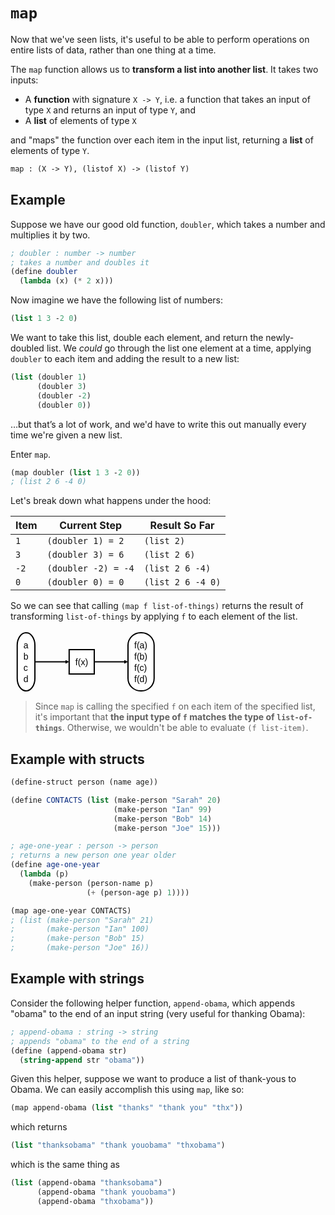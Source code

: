 # `map`

Now that we've seen lists, it's useful to be able to perform operations on entire lists of data, rather than one thing at a time.

The `map` function allows us to **transform a list into another list**. It takes two inputs:

- A **function** with signature `X -> Y`, i.e. a function that takes an input of type `X` and returns an input of type `Y`, and
- A **list** of elements of type `X`

and "maps" the function over each item in the input list, returning a **list** of elements of type `Y`.

```scheme
map : (X -> Y), (listof X) -> (listof Y)
```

## Example

Suppose we have our good old function, `doubler`, which takes a number and multiplies it by two.

```scheme
; doubler : number -> number
; takes a number and doubles it
(define doubler
  (lambda (x) (* 2 x)))
```

Now imagine we have the following list of numbers:

```scheme
(list 1 3 -2 0)
```

We want to take this list, double each element, and return the newly-doubled list. We *could* go through the list one element at a time, applying `doubler` to each item and adding the result to a new list:

```scheme
(list (doubler 1)
      (doubler 3)
      (doubler -2)
      (doubler 0))
```

…but that’s a lot of work, and we'd have to write this out manually every time we're given a new list.

Enter `map`.

```scheme
(map doubler (list 1 3 -2 0))
; (list 2 6 -4 0)
```

Let's break down what happens under the hood:

| Item | Current Step | Result So Far |
|----|---|---|
| `1` | `(doubler 1) = 2` | `(list 2)` |
| `3` | `(doubler 3) = 6` | `(list 2 6)` |
| `-2` | `(doubler -2) = -4` | `(list 2 6 -4)` |
| `0` | `(doubler 0) = 0` | `(list 2 6 -4 0)` |

So we can see that calling `(map f list-of-things)` returns the result of transforming `list-of-things` by applying `f` to each element of the list.

<div class="flow-chart"><svg height="99" version="1.1" width="231.796875" xmlns="http://www.w3.org/2000/svg" xmlns:xlink="http://www.w3.org/1999/xlink" style="overflow: hidden; position: relative; top: -0.625px;"><desc style="-webkit-tap-highlight-color: rgba(0, 0, 0, 0);">Created with RaphaÃ«l 2.1.2</desc><defs style="-webkit-tap-highlight-color: rgba(0, 0, 0, 0);"><path stroke-linecap="round" d="M5,0 0,2.5 5,5z" id="raphael-marker-block" style="-webkit-tap-highlight-color: rgba(0, 0, 0, 0);"></path><marker id="raphael-marker-endblock33-obj110" markerHeight="3" markerWidth="3" orient="auto" refX="1.5" refY="1.5" style="-webkit-tap-highlight-color: rgba(0, 0, 0, 0);"><use xmlns:xlink="http://www.w3.org/1999/xlink" xlink:href="#raphael-marker-block" transform="rotate(180 1.5 1.5) scale(0.6,0.6)" stroke-width="1.6667" fill="black" stroke="none" style="-webkit-tap-highlight-color: rgba(0, 0, 0, 0);"></use></marker><marker id="raphael-marker-endblock33-obj111" markerHeight="3" markerWidth="3" orient="auto" refX="1.5" refY="1.5" style="-webkit-tap-highlight-color: rgba(0, 0, 0, 0);"><use xmlns:xlink="http://www.w3.org/1999/xlink" xlink:href="#raphael-marker-block" transform="rotate(180 1.5 1.5) scale(0.6,0.6)" stroke-width="1.6667" fill="black" stroke="none" style="-webkit-tap-highlight-color: rgba(0, 0, 0, 0);"></use></marker></defs><rect x="0" y="0" width="28.3125" height="93" rx="20" ry="20" fill="#ffffff" stroke="#000000" style="-webkit-tap-highlight-color: rgba(0, 0, 0, 0);" stroke-width="2" class="flowchart" id="st" transform="matrix(1,0,0,1,10.7344,4)"></rect><text x="10" y="46.5" text-anchor="start" font-family="sans-serif" font-size="14px" stroke="none" fill="#000000" style="-webkit-tap-highlight-color: rgba(0, 0, 0, 0); text-anchor: start; font-family: sans-serif; font-size: 14px; font-weight: normal;" id="stt" class="flowchartt" font-weight="normal" transform="matrix(1,0,0,1,10.7344,4)"><tspan dy="-21.5" style="-webkit-tap-highlight-color: rgba(0, 0, 0, 0);">a</tspan><tspan dy="18" x="10" style="-webkit-tap-highlight-color: rgba(0, 0, 0, 0);">b</tspan><tspan dy="18" x="10" style="-webkit-tap-highlight-color: rgba(0, 0, 0, 0);">c</tspan><tspan dy="18" x="10" style="-webkit-tap-highlight-color: rgba(0, 0, 0, 0);">d</tspan></text><rect x="0" y="0" width="40.15625" height="39" rx="0" ry="0" fill="#ffffff" stroke="#000000" style="-webkit-tap-highlight-color: rgba(0, 0, 0, 0);" stroke-width="2" class="flowchart" id="op1" transform="matrix(1,0,0,1,93.8594,31)"></rect><text x="10" y="19.5" text-anchor="start" font-family="sans-serif" font-size="14px" stroke="none" fill="#000000" style="-webkit-tap-highlight-color: rgba(0, 0, 0, 0); text-anchor: start; font-family: sans-serif; font-size: 14px; font-weight: normal;" id="op1t" class="flowchartt" font-weight="normal" transform="matrix(1,0,0,1,93.8594,31)"><tspan dy="5.5" style="-webkit-tap-highlight-color: rgba(0, 0, 0, 0);">f(x)</tspan><tspan dy="18" x="10" style="-webkit-tap-highlight-color: rgba(0, 0, 0, 0);"></tspan></text><rect x="0" y="0" width="41.78125" height="93" rx="20" ry="20" fill="#ffffff" stroke="#000000" style="-webkit-tap-highlight-color: rgba(0, 0, 0, 0);" stroke-width="2" class="flowchart" id="e" transform="matrix(1,0,0,1,188.0156,4)"></rect><text x="10" y="46.5" text-anchor="start" font-family="sans-serif" font-size="14px" stroke="none" fill="#000000" style="-webkit-tap-highlight-color: rgba(0, 0, 0, 0); text-anchor: start; font-family: sans-serif; font-size: 14px; font-weight: normal;" id="et" class="flowchartt" font-weight="normal" transform="matrix(1,0,0,1,188.0156,4)"><tspan dy="-21.5" style="-webkit-tap-highlight-color: rgba(0, 0, 0, 0);">f(a)</tspan><tspan dy="18" x="10" style="-webkit-tap-highlight-color: rgba(0, 0, 0, 0);">f(b)</tspan><tspan dy="18" x="10" style="-webkit-tap-highlight-color: rgba(0, 0, 0, 0);">f(c)</tspan><tspan dy="18" x="10" style="-webkit-tap-highlight-color: rgba(0, 0, 0, 0);">f(d)</tspan></text><path fill="none" stroke="#000000" d="M39.046875,50.5C39.046875,50.5,79.38941414654255,50.5,90.85394431416353,50.5" stroke-width="2" marker-end="url(#raphael-marker-endblock33-obj110)" font-family="sans-serif" font-weight="normal" style="-webkit-tap-highlight-color: rgba(0, 0, 0, 0); font-family: sans-serif; font-weight: normal;"></path><path fill="none" stroke="#000000" d="M134.015625,50.5C134.015625,50.5,173.66972494125366,50.5,185.01606408460066,50.5" stroke-width="2" marker-end="url(#raphael-marker-endblock33-obj111)" font-family="sans-serif" font-weight="normal" style="-webkit-tap-highlight-color: rgba(0, 0, 0, 0); font-family: sans-serif; font-weight: normal;"></path></svg></div>

> Since `map` is calling the specified `f` on each item of the specified list, it's important that **the input type of `f` matches the type of `list-of-things`**. Otherwise, we wouldn't be able to evaluate `(f list-item)`.

## Example with structs

```scheme
(define-struct person (name age))

(define CONTACTS (list (make-person "Sarah" 20)
                       (make-person "Ian" 99)
                       (make-person "Bob" 14)
                       (make-person "Joe" 15)))

; age-one-year : person -> person
; returns a new person one year older
(define age-one-year
  (lambda (p)
    (make-person (person-name p)
                 (+ (person-age p) 1))))

(map age-one-year CONTACTS)
; (list (make-person "Sarah" 21)
;       (make-person "Ian" 100)
;       (make-person "Bob" 15)
;       (make-person "Joe" 16))
```

## Example with strings

Consider the following helper function, `append-obama`, which appends "obama" to the end of an input string (very useful for thanking Obama):

```scheme
; append-obama : string -> string
; appends "obama" to the end of a string
(define (append-obama str)
  (string-append str "obama"))
```

Given this helper, suppose we want to produce a list of thank-yous to Obama. We can easily accomplish this using `map`, like so:

```scheme
(map append-obama (list "thanks" "thank you" "thx"))
```

which returns

```scheme
(list "thanksobama" "thank youobama" "thxobama")
```

which is the same thing as

```scheme
(list (append-obama "thanksobama")
      (append-obama "thank youobama")
      (append-obama "thxobama"))
```

